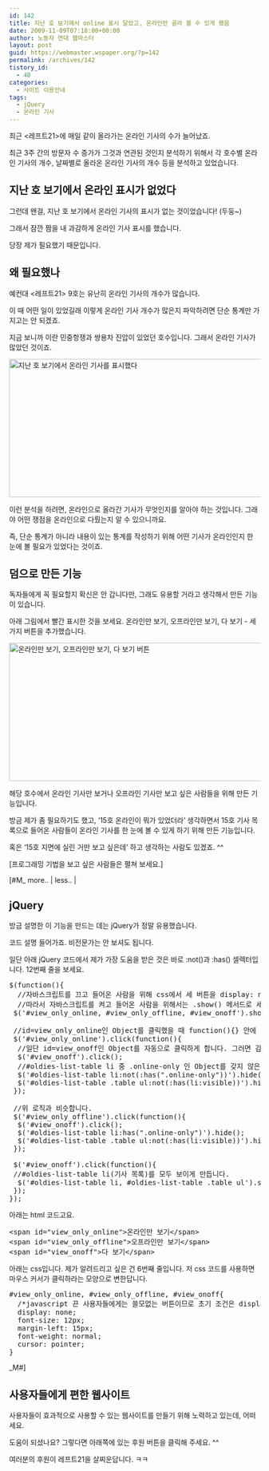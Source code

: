 ```yaml
---
id: 142
title: 지난 호 보기에서 online 표시 달았고, 온라인만 골라 볼 수 있게 했음
date: 2009-11-09T07:18:00+00:00
author: 노동자 연대 웹마스터
layout: post
guid: https://webmaster.wspaper.org/?p=142
permalink: /archives/142
tistory_id:
  - 48
categories:
  - 사이트 이용안내
tags:
  - jQuery
  - 온라인 기사
---
```

최근 <레프트21>에 매일 같이 올라가는 온라인 기사의 수가 늘어났죠.

최근 3주 간의 방문자 수 증가가 그것과 연관된 것인지 분석하기 위해서 각 호수별 온라인 기사의 개수, 날짜별로 올라온 온라인 기사의 개수 등을 분석하고 있었습니다.

## 지난 호 보기에서 온라인 표시가 없었다

그런데 왠걸, 지난 호 보기에서 온라인 기사의 표시가 없는 것이었습니다! (두둥~)

그래서 잠깐 짬을 내 과감하게 온라인 기사 표시를 했습니다.

당장 제가 필요했기 때문입니다.

## 왜 필요했나

예컨대 <레프트21> 9호는 유난히 온라인 기사의 개수가 많습니다.

이 때 어떤 일이 있었길래 이렇게 온라인 기사 개수가 많은지 파악하려면 단순 통계만 가지고는 안 되겠죠.

지금 보니까 이란 민중항쟁과 쌍용차 진압이 있었던 호수입니다. 그래서 온라인 기사가 많았던 것이죠.

<img src="https://webmaster.wspaper.org/wp-content/uploads/1/cfile2.uf.12021B5A4D084725281409.png" class="aligncenter" width="560" height="277" alt="지난 호 보기에서 온라인 기사를 표시했다" />

이런 분석을 하려면, 온라인으로 올라간 기사가 무엇인지를 알아야 하는 것입니다. 그래야 어떤 쟁점을 온라인으로 다뤘는지 알 수 있으니까요.

즉, 단순 통계가 아니라 내용이 있는 통계를 작성하기 위해 어떤 기사가 온라인인지 한 눈에 볼 필요가 있었다는 것이죠.

## 덤으로 만든 기능

독자들에게 꼭 필요할지 확신은 안 갑니다만, 그래도 유용할 거라고 생각해서 만든 기능이 있습니다.

아래 그림에서 빨간 표시한 것을 보세요. 온라인만 보기, 오프라인만 보기, 다 보기 - 세 가지 버튼을 추가했습니다.

<img src="https://webmaster.wspaper.org/wp-content/uploads/1/cfile1.uf.192222474D084725296243.png" class="aligncenter" width="560" height="277" alt="온라인만 보기, 오프라인만 보기, 다 보기 버튼" />

해당 호수에서 온라인 기사만 보거나 오프라인 기사만 보고 싶은 사람들을 위해 만든 기능입니다.

방금 제가 좀 필요하기도 했고, &lsquo;15호 온라인이 뭐가 있었더라&rsquo; 생각하면서 15호 기사 목록으로 들어온 사람들이 온라인 기사를 한 눈에 볼 수 있게 하기 위해 만든 기능입니다.

혹은 &lsquo;15호 지면에 실린 거만 보고 싶은데&rsquo; 하고 생각하는 사람도 있겠죠. ^^

[프로그래밍 기법을 보고 싶은 사람들은 펼쳐 보세요.]

[#M_ more.. | less.. |

## jQuery

방금 설명한 이 기능을 만드는 데는 jQuery가 정말 유용했습니다.

코드 설명 들어가죠. 비전문가는 안 보셔도 됩니다.

일단 아래 jQuery 코드에서 제가 가장 도움을 받은 것은 바로 :not()과 :has() 셀렉터입니다. 12번째 줄을 보세요.

<pre class="brush: jscript;highlight: [12]; " title="code">$(function(){
  //자바스크립트를 끄고 들어온 사람을 위해 css에서 세 버튼을 display: none으로 설정해 뒀습니다.
  //따라서 자바스크립트를 켜고 들어온 사람을 위해서는 .show() 메서드로 세 버튼을 보이게 합니다. 
 $('#view_only_online, #view_only_offline, #view_onoff').show();

 //id=view_only_online인 Object를 클릭했을 때 function(){} 안에 있는 이벤트를 실행하라는 뜻입니다.
 $('#view_only_online').click(function(){
  //일단 id=view_onoff인 Object를 자동으로 클릭하게 합니다. 그러면 감춰져 있던 Object들이 모두 보이게 되죠.
  $('#view_onoff').click();
  //#oldies-list-table li 중 .online-only 인 Object를 갖지 않은(:not) 아이들만 .hide() 메서드로 감춰버립니다. 즉, 오프라인 기사들을 다 감춰 버리는 것이죠.
  $('#oldies-list-table li:not(:has(".online-only"))').hide();
  $('#oldies-list-table .table ul:not(:has(li:visible))').hide();
 });

 //위 로직과 비슷합니다.
 $('#view_only_offline').click(function(){
  $('#view_onoff').click();
  $('#oldies-list-table li:has(".online-only")').hide();
  $('#oldies-list-table .table ul:not(:has(li:visible))').hide();
 });

 $('#view_onoff').click(function(){
 //#oldies-list-table li(기사 목록)를 모두 보이게 만듭니다.
  $('#oldies-list-table li, #oldies-list-table .table ul').show();
 });
});</pre>

아래는 html 코드고요.

<pre class="brush: xhtml;" title="code">&lt;span id="view_only_online"&gt;온라인만 보기&lt;/span&gt;
&lt;span id="view_only_offline"&gt;오프라인만 보기&lt;/span&gt;
&lt;span id="view_onoff"&gt;다 보기&lt;/span&gt;</pre>

아래는 css입니다. 제가 알려드리고 싶은 건 6번째 줄입니다. 저 css 코드를 사용하면 마우스 커서가 클릭하라는 모양으로 변한답니다.

<pre class="brush: css;highlight: [7]; " title="code">#view_only_online, #view_only_offline, #view_onoff{
  /*javascript 끈 사용자들에게는 쓸모없는 버튼이므로 초기 조건은 display: none으로 한다.*/
  display: none;
  font-size: 12px;
  margin-left: 15px;
  font-weight: normal;
  cursor: pointer;
}</pre>

_M#]

## 사용자들에게 편한 웹사이트

사용자들이 효과적으로 사용할 수 있는 웹사이트를 만들기 위해 노력하고 있는데, 어떠세요.

도움이 되셨나요? 그렇다면 아래쪽에 있는 후원 버튼을 클릭해 주세요. ^^

여러분의 후원이 레프트21을 살찌운답니다. ㅋㅋ